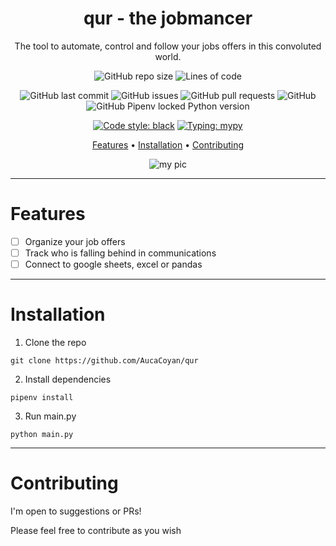 <div align="center">

# qur - the jobmancer

The tool to automate, control and follow your jobs offers in this convoluted world.

![GitHub repo size](https://img.shields.io/github/repo-size/AucaCoyan/qur)
![Lines of code](https://img.shields.io/tokei/lines/github/AucaCoyan/qur)

![GitHub last commit](https://img.shields.io/github/last-commit/AucaCoyan/qur)
![GitHub issues](https://img.shields.io/github/issues/AucaCoyan/qur)
![GitHub pull requests](https://img.shields.io/github/issues-pr/AucaCoyan/qur)
![GitHub](https://img.shields.io/github/license/AucaCoyan/qur)
![GitHub Pipenv locked Python version](https://img.shields.io/github/pipenv/locked/python-version/AucaCoyan/qur)

[![Code style: black](https://img.shields.io/badge/code%20style-black-000000.svg)](https://github.com/psf/black)
[![Typing: mypy](https://badgen.net/badge/typing/mypy/green)](https://badgen.net/badge/typing/mypy/green)

<!-- template badges

-->

[Features](#features) •
[Installation](#installation) •
[Contributing](#contributing)

![my pic](https://github.com/AucaCoyan/qur/blob/main/img/main-window.png?raw=true)

</div>

---

# Features

- [ ] Organize your job offers
- [ ] Track who is falling behind in communications
- [ ] Connect to google sheets, excel or pandas

---

# Installation

1. Clone the repo

```
git clone https://github.com/AucaCoyan/qur
```

2. Install dependencies

```
pipenv install
```

3. Run main.py

```
python main.py
```

---

# Contributing

I'm open to suggestions or PRs!

Please feel free to contribute as you wish

